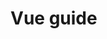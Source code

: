 # Vue guide

<style>
  .main {
    color: #2c3e50;
  }
  .text {
    color: #4fc08d;
  }
</style>

<template>
  <div class="main">
    <h2> Hello <span class="text">{{ name }}</span>!</h2>
    <h2>Features</h2>
    <ul>
      <li v-for="text in features">{{ text }}</li>
    </ul>
  </div>
</template>

<script>
  module.exports = {
    data () {
      return {
        name: 'Vuep',
        features: [
          'Single File Component',
          'Babel for ES6/JSX/UMD/CommonJS',
          'Scoped style',
          'Customizable JavaScript scope'
        ]
      }
    }
  }
</script>